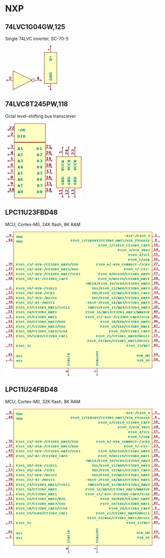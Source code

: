# NXP

## 74LVC1G04GW,125
Single 74LVC inverter, SC-70-5

![74LVC1G04GW,125__1__1](/images/NXP__74LVC1G04GW,125__1__1.png?raw=true) 
![74LVC1G04GW,125__2__1](/images/NXP__74LVC1G04GW,125__2__1.png?raw=true) 

## 74LVC8T245PW,118
Octal level-shifting bus transciever

![74LVC8T245PW,118__1__1](/images/NXP__74LVC8T245PW,118__1__1.png?raw=true) 
![74LVC8T245PW,118__2__1](/images/NXP__74LVC8T245PW,118__2__1.png?raw=true) 

## LPC11U23FBD48
MCU, Cortex-M0, 24K flash, 8K RAM

![LPC11U23FBD48__1__1](/images/NXP__LPC11U23FBD48__1__1.png?raw=true) 

## LPC11U24FBD48
MCU, Cortex-M0, 32K flash, 8K RAM

![LPC11U24FBD48__1__1](/images/NXP__LPC11U24FBD48__1__1.png?raw=true) 

